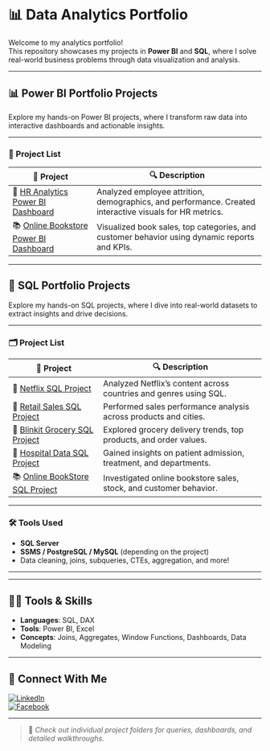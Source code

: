# 📊 Data Analytics Portfolio

Welcome to my analytics portfolio!  
This repository showcases my projects in **Power BI** and **SQL**, where I solve real-world business problems through data visualization and analysis.

---

## 📊 Power BI Portfolio Projects

Explore my hands-on Power BI projects, where I transform raw data into interactive dashboards and actionable insights.

---

### 📁 Project List

| 📁 Project | 🔍 Description |
|-----------|----------------|
| 🧠 [HR Analytics Power BI Dashboard](https://github.com/NabinM31/HR_analytics_Dashboard_Power-BI) | Analyzed employee attrition, demographics, and performance. Created interactive visuals for HR metrics. |
| 📚 [Online Bookstore Power BI Dashboard](https://github.com/NabinM31/Online_BookStore_SQL_Project_5) | Visualized book sales, top categories, and customer behavior using dynamic reports and KPIs. |

---

## 🧠 SQL Portfolio Projects

Explore my hands-on SQL projects, where I dive into real-world datasets to extract insights and drive decisions.

---

### 🗂️ Project List

| 📁 Project | 🔍 Description |
|-----------|----------------|
| 🍿 [Netflix SQL Project](https://github.com/NabinM31/Netflix_SQL_Project_1) | Analyzed Netflix’s content across countries and genres using SQL. |
| 🛒 [Retail Sales SQL Project](https://github.com/NabinM31/Retail_Sales_SQL_Project_4) | Performed sales performance analysis across products and cities. |
| 🧺 [Blinkit Grocery SQL Project](https://github.com/NabinM31/Blinkit_Grocery_Data_SQL_Project_3) | Explored grocery delivery trends, top products, and order values. |
| 🏥 [Hospital Data SQL Project](https://github.com/NabinM31/Hospital_Data_SQL_Project_2) | Gained insights on patient admission, treatment, and departments. |
| 📚 [Online BookStore SQL Project](https://github.com/NabinM31/Online_BookStore_SQL_Project_5) | Investigated online bookstore sales, stock, and customer behavior. |

---

### 🛠️ Tools Used
- **SQL Server**
- **SSMS / PostgreSQL / MySQL** (depending on the project)
- Data cleaning, joins, subqueries, CTEs, aggregation, and more!

---

---

## 👨‍💻 Tools & Skills

- **Languages**: SQL, DAX
- **Tools**: Power BI, Excel
- **Concepts**: Joins, Aggregates, Window Functions, Dashboards, Data Modeling

---

## 🔗 Connect With Me

[![LinkedIn](https://img.shields.io/badge/LinkedIn-blue?logo=linkedin)](https://www.linkedin.com/in/nabin-mandal-b83723310/)  
[![Facebook](https://img.shields.io/badge/Facebook-1877F2?logo=facebook&logoColor=white)](https://www.facebook.com/nabin.mandal.14)

---

> 📌 *Check out individual project folders for queries, dashboards, and detailed walkthroughs.*
